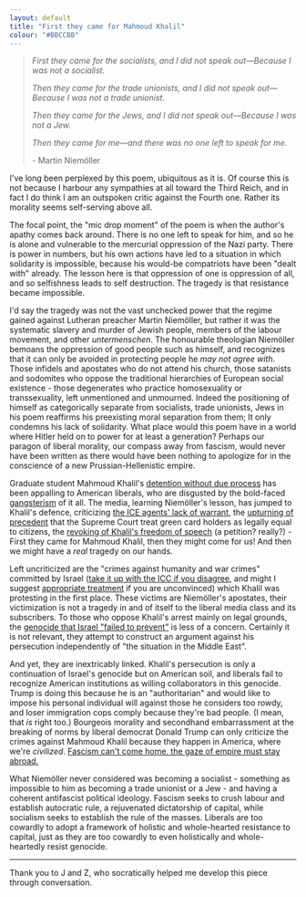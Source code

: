 ```yaml
---
layout: default
title: "First they came for Mahmoud Khalil"
colour: "#BBCCBB"
---
```


> *First they came for the socialists, and I did not speak out—Because I was not a socialist.*
>    
> *Then they came for the trade unionists, and I did not speak out—Because I was not a trade unionist.*
> 
> *Then they came for the Jews, and I did not speak out—Because I was not a Jew.*
>
> *Then they came for me—and there was no one left to speak for me.*
>    
> \- Martin Niemöller

I've long been perplexed by this poem, ubiquitous as it is. Of course this is not because I harbour any sympathies at all toward the Third Reich, and in fact I do think I am an outspoken critic against the Fourth one. Rather its morality seems self-serving above all.

The focal point, the "mic drop moment" of the poem is when the author's apathy comes back around. There is no one left to speak for him, and so he is alone and vulnerable to the mercurial oppression of the Nazi party. There is power in numbers, but his own actions have led to a situation in which solidarity is impossible, because his would-be compatriots have been "dealt with" already. The lesson here is that oppression of one is oppression of all, and so selfishness leads to self destruction. The tragedy is that resistance became impossible.

I'd say the tragedy was not the vast unchecked power that the regime gained against Lutheran preacher Martin Niemöller, but rather it was the systematic slavery and murder of Jewish people, members of the labour movement, and other *untermenschen*. The honourable theologian Niemöller bemoans the oppression of good people such as himself, and recognizes that it can only be avoided in protecting people he *may not agree with*. Those infidels and apostates who do not attend his church, those satanists and sodomites who oppose the traditional hierarchies of European social existence - those degenerates who practice homosexuality or transsexuality, left unmentioned and unmourned. Indeed the positioning of himself as categorically separate from socialists, trade unionists, Jews in his poem reaffirms his preexisting moral separation from them; It only condemns his lack of solidarity. What place would this poem have in a world where Hitler held on to power for at least a generation? Perhaps our paragon of liberal morality, our compass away from fascism, would never have been written as there would have been nothing to apologize for in the conscience of a new Prussian-Hellenistic empire.

Graduate student Mahmoud Khalil's [detention without due process](https://www.theguardian.com/commentisfree/2025/mar/19/mahmoud-khalil-statement) has been appalling to American liberals, who are disgusted by the bold-faced [gangsterism](https://cliuanon.substack.com/p/gangster-capitalism) of it all. The media, learning Niemöller's lesson, has jumped to Khalil's defence, criticizing [the ICE agents' lack of warrant](https://abcnews.go.com/US/ice-warrant-agents-detained-mahmoud-khalil-court-filing/story), the [upturning of precedent](https://x.com/cenkuygur/status/1900551965882417607) that the Supreme Court treat green card holders as legally equal to citizens, the [revoking of Khalil's freedom of speech](https://web.archive.org/web/20250416215711/https://www.amnesty.org/en/petition/release-mahmoud-khalil) (a petition? really?) - First they came for Mahmoud Khalil, then they might come for us! And then we might have a *real* tragedy on our hands.

Left uncriticized are the "crimes against humanity and war crimes" committed by Israel ([take it up with the ICC if you disagree](https://www.icc-cpi.int/news/situation-state-palestine-icc-pre-trial-chamber-i-rejects-state-israels-challenges), and might I suggest [appropriate treatment](https://www.canada.ca/en/health-canada/services/health-services-benefits/medical-assistance-dying.html#a3) if you are unconvinced) which Khalil was protesting in the first place. These victims are Niemöller's apostates, their victimization is not a tragedy in and of itself to the liberal media class and its subscribers. To those who oppose Khalil's arrest mainly on legal grounds, the [genocide that Israel "failed to prevent"](https://www.amnesty.org/en/latest/news/2024/02/israel-defying-icj-ruling-to-prevent-genocide-by-failing-to-allow-adequate-humanitarian-aid-to-reach-gaza) is less of a concern. Certainly it is not relevant, they attempt to construct an argument against his persecution independently of "the situation in the Middle East".

And yet, they are inextricably linked. Khalil's persecution is only a continuation of Israel's genocide but on American soil, and liberals fail to recognize American institutions as willing collaborators in this genocide. Trump is doing this because he is an "authoritarian" and would like to impose his personal individual will against those he considers too rowdy, and loser immigration cops comply because they're bad people. (I mean, that *is* right too.) Bourgeois morality and secondhand embarrassment at the breaking of norms by liberal democrat Donald Trump can only criticize the crimes against Mahmoud Khalil because they happen in America, where we're *civilized*. [Fascism can't come home, the gaze of empire must stay abroad.](https://redsails.org/really-existing-fascism)

What Niemöller never considered was becoming a socialist - something as impossible to him as becoming a trade unionist or a Jew - and having a coherent antifascist political ideology. Fascism seeks to crush labour and establish autocratic rule, a rejuvenated dictatorship of capital, while socialism seeks to establish the rule of the masses. Liberals are too cowardly to adopt a framework of holistic and whole-hearted resistance to capital, just as they are too cowardly to even holistically and whole-heartedly resist genocide.

---

Thank you to J and Z, who socratically helped me develop this piece through conversation.
